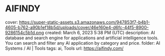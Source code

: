 # AIFINDY

cover: https://super-static-assets.s3.amazonaws.com/947853f7-b4b1-4605-b762-a90b1ef18b5d/uploads/cover/46e160e4-d6fc-44f5-8900-9286154c5b1d.png
created: March 6, 2023 5:38 PM (UTC)
description: AI database and search engine for applications and artificial intelligence tools. You can search and filter any AI application by category and price.
folder: AI Systems / AI | Tools
tags: ai, Tools
url: https://aifindy.com/